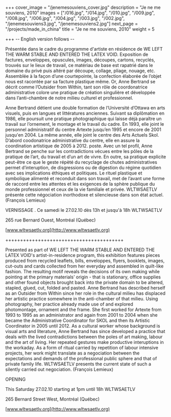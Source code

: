 +++
cover_image = "/jenemesouviens_cover.jpg"
description = "Je ne me souviens, 2010"
images = ["/016.jpg", "/014.jpg", "/010.jpg", "/009.jpg", "/008.jpg", "/006.jpg", "/004.jpg", "/003.jpg", "/002.jpg", "/jenemesouviens3.jpg", "/jenemesouviens2.jpg"]
next_page = "/projects/made_in_china"
title = "Je ne me souviens, 2010"
weight = 5

+++
\-- English version follows -- 

Présentée dans le cadre du programme d'artiste en résidence de WE LEFT THE WARM STABLE AND ENTERED THE LATEX VOID. Exposition de factures, enveloppes, opuscules, images, découpes, cartons, recyclés, trouvés sur le lieux de travail, ce matériau de base est rapatrié dans le domaine du privé puis altéré par découpe, collage, pliage, nouage, etc. Assemblée à la façon d’une courtepointe, la confection élaborée de l’objet nous est racontée par sa facture plastique même. Or, Anne Bertrand se décrit comme l’Outsider from Within, tant son rôle de coordonatrice administrative colore une pratique de création singulière et développée dans l’anti-chambre de notre milieu culturel et professionnel. 

Anne Bertrand détient une double formation de l’Université d’Ottawa en arts visuels, puis en langues et littératures anciennes. Suivant sa diplômation en 1986, elle poursuit une pratique photographique qui laisse déjà paraître un travail sur l’ornement, le montage et le travail du cadre. En 1993, elle joint le personnel administratif du centre Artexte jusqu’en 1995 et encore de 2001 jusqu'en 2004. La même année, elle joint le centre des Arts Actuels Skol. D’abord coodonatrice administrative du centre, elle en assure la coordination artistique de 2005 à 2012. poste. Avec un tel profil, Anne Bertrand se penche sur les contradictions vécues entre les pôles de la pratique de l’art, du travail et d’un art de vivre. En outre, sa pratique explicite peut-être ce que le geste répèté du recyclage de chutes administratives permet d’interuption, de disgressions ou de digestion du régime quotidien avec ses implications éthiques et politiques. Le rituel plastique et symbolique alimenté et reconduit dans son travail, met de l’avant une forme de raccord entre les attentes et les exigences de la sphère publique du monde professionnel et ceux de la vie familiale et privée. WLTWSAETLV présente cette négociation inorthodoxe et silencieuse dans son état actuel. (François Lemieux)

VERNISSAGE . Ce samedi le 27.02.10 dès 13h et jusqu'à 18h WLTWSAETLV

265 rue Bernard Ouest, Montréal (Québec)

[www.wltwsaetlv.org](http://www.wltwsaetlv.org)

\++++++++++++++++++++++++++++++++++++++++

Presented as part of WE LEFT THE WARM STABLE AND ENTERED THE LATEX VOID's artist-in-residence program, this exhibition features pieces produced from recycled leaflets, bills, enveloppes, flyers, booklets, images, cut-outs and cards collected from her everyday and assembled in quilt-like fashion. The resulting motif reveals the decisions of its own making while pointing at the primary materials’ origin - that is stationary, office supplies and other found objects brought back into the private domain to be altered, stapled, glued, cut, folded and pasted. Anne Bertrand has described herself as an Outsider from Within since her role in the cultural milieu has displaced her artistic practice somewhere in the anti-chamber of that milieu. Using photography, her practice already made use of and explored photomontage, ornament and the frame. She first worked for Artexte from 1993 to 1995 as an administrator and again from 2001 to 2004 when she became the Administrative Coordinator for SKOL and then its Artistic Coordinator in 2005 until 2012. As a cultural worker whose background is visual arts and literature, Anne Bertrand has since developed a practice that deals with the lived contradictions between the poles of art making, labour and the art of living. Her repeated gestures make productive interuptions in the workaday. As a form of ritual carried by repetition of labour intensive projects, her work might translate as a negociation between the expectations and demands of the professional public sphere and that of private family life. WLTWSAETLV presents the current state of such a silently carried out negociation. (François Lemieux)

OPENING

This Saturday 27.02.10 starting at 1pm until 18h WLTWSAETLV

265 Bernard Street West, Montréal (Québec)

[www.wltwsaetlv.org](http://www.wltwsaetlv.org)